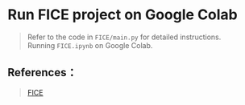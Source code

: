 # Run FICE project on Google Colab

>Refer to the code in `FICE/main.py` for detailed instructions.  
>Running `FICE.ipynb` on Google Colab.

## References： 
>[FICE](https://github.com/MartinPernus/FICE)
